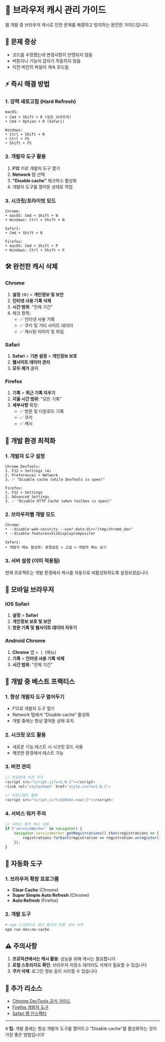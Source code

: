 # 🔄 브라우저 캐시 관리 가이드

웹 개발 중 브라우저 캐시로 인한 문제를 해결하고 방지하는 완전한 가이드입니다.

## 🚨 문제 증상
- 코드를 수정했는데 변경사항이 반영되지 않음
- 버튼이나 기능이 갑자기 작동하지 않음
- 이전 버전의 파일이 계속 로드됨

## ⚡ 즉시 해결 방법

### 1. 강력 새로고침 (Hard Refresh)
```
macOS:
• Cmd + Shift + R (모든 브라우저)
• Cmd + Option + R (Safari)

Windows:
• Ctrl + Shift + R
• Ctrl + F5
• Shift + F5
```

### 2. 개발자 도구 활용
1. **F12** 키로 개발자 도구 열기
2. **Network** 탭 선택
3. **"Disable cache"** 체크박스 활성화
4. 개발자 도구를 열어둔 상태로 작업

### 3. 시크릿/프라이빗 모드
```
Chrome:
• macOS: Cmd + Shift + N
• Windows: Ctrl + Shift + N

Safari:
• Cmd + Shift + N

Firefox:
• macOS: Cmd + Shift + P
• Windows: Ctrl + Shift + P
```

## 🛠️ 완전한 캐시 삭제

### Chrome
1. **설정** (⚙️) > **개인정보 및 보안**
2. **인터넷 사용 기록 삭제**
3. **시간 범위**: "전체 기간"
4. 체크 항목:
   - ✅ 인터넷 사용 기록
   - ✅ 쿠키 및 기타 사이트 데이터
   - ✅ 캐시된 이미지 및 파일

### Safari
1. **Safari** > **기본 설정** > **개인정보 보호**
2. **웹사이트 데이터 관리**
3. **모두 제거** 클릭

### Firefox
1. **기록** > **최근 기록 지우기**
2. **지울 시간 범위**: "모든 기록"
3. **세부사항** 확장:
   - ✅ 방문 및 다운로드 기록
   - ✅ 쿠키
   - ✅ 캐시

## 🔧 개발 환경 최적화

### 1. 개발자 도구 설정
```
Chrome DevTools:
1. F12 > Settings (⚙️)
2. Preferences > Network
3. ✅ "Disable cache (while DevTools is open)"

Firefox:
1. F12 > Settings
2. Advanced Settings
3. ✅ "Disable HTTP Cache (when toolbox is open)"
```

### 2. 브라우저별 개발 모드
```
Chrome:
• --disable-web-security --user-data-dir="/tmp/chrome_dev"
• --disable-features=VizDisplayCompositor

Safari:
• 개발자 메뉴 활성화: 환경설정 > 고급 > 개발자 메뉴 보기
```

### 3. 서버 설정 (이미 적용됨)
현재 프로젝트는 개발 환경에서 캐시를 자동으로 비활성화하도록 설정되었습니다.

## 📱 모바일 브라우저

### iOS Safari
1. **설정** > **Safari**
2. **개인정보 보호 및 보안**
3. **방문 기록 및 웹사이트 데이터 지우기**

### Android Chrome
1. **Chrome** 앱 > **⋮** (메뉴)
2. **기록** > **인터넷 사용 기록 삭제**
3. **시간 범위**: "전체 기간"

## 🎯 개발 중 베스트 프랙티스

### 1. 항상 개발자 도구 열어두기
- F12로 개발자 도구 열기
- Network 탭에서 "Disable cache" 활성화
- 개발 중에는 항상 열어둔 상태 유지

### 2. 시크릿 모드 활용
- 새로운 기능 테스트 시 시크릿 모드 사용
- 깨끗한 환경에서 테스트 가능

### 3. 버전 관리
```javascript
// 파일명에 버전 추가
<script src="script.js?v=1.0.1"></script>
<link rel="stylesheet" href="style.css?v=1.0.1">

// 타임스탬프 활용
<script src="script.js?t=${Date.now()}"></script>
```

### 4. 서비스 워커 주의
```javascript
// 서비스 워커 캐시 삭제
if ('serviceWorker' in navigator) {
    navigator.serviceWorker.getRegistrations().then(registrations => {
        registrations.forEach(registration => registration.unregister());
    });
}
```

## 🚀 자동화 도구

### 1. 브라우저 확장 프로그램
- **Clear Cache** (Chrome)
- **Super Simple Auto Refresh** (Chrome)
- **Auto Refresh** (Firefox)

### 2. 개발 도구
```bash
# npm 스크립트로 캐시 클리어 포함 서버 시작
npm run dev:no-cache
```

## ⚠️ 주의사항

1. **프로덕션에서는 캐시 활용**: 성능을 위해 캐시는 필요합니다
2. **로컬 스토리지도 확인**: 브라우저 저장소 데이터도 삭제가 필요할 수 있습니다
3. **쿠키 삭제**: 로그인 정보 등이 사라질 수 있습니다

## 🔗 추가 리소스

- [Chrome DevTools 공식 가이드](https://developers.google.com/web/tools/chrome-devtools)
- [Firefox 개발자 도구](https://developer.mozilla.org/en-US/docs/Tools)
- [Safari 웹 인스펙터](https://webkit.org/web-inspector/)

---

**💡 팁**: 개발 중에는 항상 개발자 도구를 열어두고 "Disable cache"를 활성화하는 것이 가장 좋은 방법입니다!
